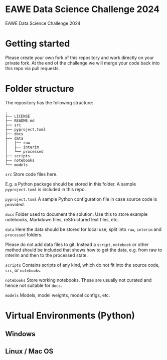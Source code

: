 # EAWE Data Science Challenge 2024

EAWE Data Science Challenge 2024

# Getting started

Please create your own fork of this repository and work directly on your private fork.
At the end of the challenge we will merge your code back into this repo via pull requests.

# Folder structure

The repository has the following structure:

    .
    ├── LICENSE
    ├── README.md
    ├── src
    ├── pyproject.toml
    ├── docs
    ├── data
    │   ├── raw
    │   ├── interim
    │   └── processed
    ├── scripts
    ├── notebooks
    └── models

`src`
Store code files here.

E.g. a Python package should be stored in this folder. A sample `pyproject.toml` is included in this repo.

`pyproject.toml`
A sample Python configuration file in case source code is provided.

`docs`
Folder used to document the solution. Use this to store example notebooks, Markdown files, reStructuredText files, etc.

`data`
Here the data should be stored for local use, split into `raw`, `interim` and `processed` folders.

Please do not add data files to git. Instead a `script`, `notebook` or other method should be included that shows how to get the data, e.g. from raw to interim and then to the processed state.

`scripts`
Contains scripts of any kind, which do not fit into the source code, `src`, or `notebooks`.

`notebooks`
Store working notebooks. These are usually not curated and hence not suitable for `docs`.

`models`
Models, model weights, model configs, etc.

# Virtual Environments (Python)

## Windows

## Linux / Mac OS
